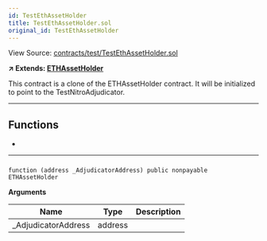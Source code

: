 ```yaml
---
id: TestEthAssetHolder
title: TestEthAssetHolder.sol
original_id: TestEthAssetHolder
---
```


View Source: [contracts/test/TestEthAssetHolder.sol](https://github.com/statechannels/monorepo/tree/master/packages/nitro-protocol/contracts/test/TestEthAssetHolder.sol)

**↗ Extends: [ETHAssetHolder](ETHAssetHolder.md)**

This contract is a clone of the ETHAssetHolder contract. It will be initialized to point to the TestNitroAdjudicator.

---

## Functions

- [](#)

---

### 

```solidity
function (address _AdjudicatorAddress) public nonpayable ETHAssetHolder 
```

**Arguments**

| Name        | Type           | Description  |
| ------------- |------------- | -----|
| _AdjudicatorAddress | address |  | 


